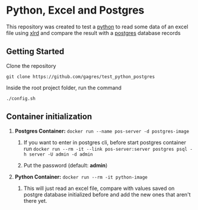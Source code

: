 # Python, Excel and Postgres

This repository was created to test a [python](https://www.python.org/) to read some data of an excel file using [xlrd](http://xlrd.readthedocs.io/en/latest/api.html) and compare the result with a [postgres](https://www.postgresql.org/) database records

## Getting Started

Clone the repository

```
git clone https://github.com/gagres/test_python_postgres
```

Inside the root project folder, run the command

```
./config.sh
```

## Container initialization

1. **Postgres Container:** `docker run --name pos-server -d postgres-image`
	
    1. If you want to enter in postgres cli, before start postgres container run `docker run --rm -it --link pos-server:server postgres psql -h server -U admin -d admin`
	
    2. Put the password (default: **admin**)

2. **Python Container:** `docker run --rm -it python-image`
	
    1. This will just read an excel file, compare with values saved on postgre database initialized before and add the new ones that aren't there yet.